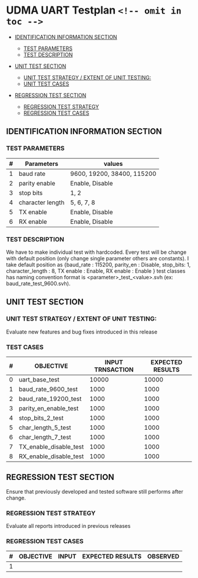 # UDMA UART Testplan `<!-- omit in toc -->`

- [IDENTIFICATION INFORMATION SECTION](#identification-information-section)

  - [TEST PARAMETERS](#test-parameters)
  - [TEST DESCRIPTION](#test-description)
- [UNIT TEST SECTION](#unit-test-section)

  - [UNIT TEST STRATEGY / EXTENT OF UNIT TESTING:](#unit-test-strategy--extent-of-unit-testing)
  - [UNIT TEST CASES](#test-cases)
- [REGRESSION TEST SECTION](#regression-test-section)

  - [REGRESSION TEST STRATEGY](#regression-test-strategy)
  - [REGRESSION TEST CASES](#regression-test-cases)

## IDENTIFICATION INFORMATION SECTION

### TEST PARAMETERS

| # | Parameters       | values                     |
| - | ---------------- | -------------------------- |
| 1 | baud rate        | 9600, 19200, 38400, 115200 |
| 2 | parity enable    | Enable, Disable            |
| 3 | stop bits        | 1, 2                       |
| 4 | character length | 5, 6, 7, 8                 |
| 5 | TX enable        | Enable, Disable            |
| 6 | RX enable        | Enable, Disable            |

### TEST DESCRIPTION

We have to make individual test with hardcoded. Every test will be change with default position (only change single parameter others are constants). I take default position as {baud_rate : 115200, parity_en : Disable, stop_bits: 1, character_length : 8, TX enable : Enable, RX enable : Enable \}
 test classes has naming convention
format is \<parameter\>\_test\_\<value\>.svh (ex: baud_rate_test_9600.svh).

## UNIT TEST SECTION

### UNIT TEST STRATEGY / EXTENT OF UNIT TESTING:

Evaluate new features and bug fixes introduced in this release

### TEST CASES

| \# | OBJECTIVE              | INPUT TRNSACTION | EXPECTED RESULTS |
| -- | ---------------------- | ---------------- | ---------------- |
| 0  | uart_base_test         | 10000            | 10000            |
| 1  | baud_rate_9600_test    | 1000             | 1000             |
| 2  | baud_rate_19200_test   | 1000             | 1000             |
| 3  | parity_en_enable_test  | 1000             | 1000             |
| 4  | stop_bits_2_test       | 1000             | 1000             |
| 5  | char_length_5_test     | 1000             | 1000             |
| 6  | char_length_7_test     | 1000             | 1000             |
| 7  | TX_enable_disable_test | 1000             | 1000             |
| 8  | RX_enable_disable_test | 1000             | 1000             |

## REGRESSION TEST SECTION

Ensure that previously developed and tested software still performs after change.

### REGRESSION TEST STRATEGY

Evaluate all reports introduced in previous releases

### REGRESSION TEST CASES

| # | OBJECTIVE | INPUT | EXPECTED RESULTS | OBSERVED |
| - | --------- | ----- | ---------------- | -------- |
| 1 |           |       |                  |          |
